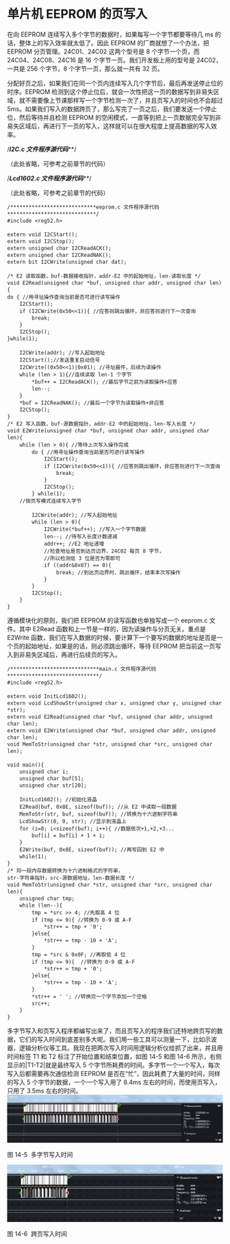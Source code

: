 # 单片机 EEPROM 的页写入

在向 EEPROM 连续写入多个字节的数据时，如果每写一个字节都要等待几 ms 的话，整体上的写入效率就太低了。因此 EEPROM 的厂商就想了一个办法，把 EEPROM 分页管理。24C01、24C02 这两个型号是 8 个字节一个页，而 24C04、24C08、24C16 是 16 个字节一页。我们开发板上用的型号是 24C02，一共是 256 个字节，8 个字节一页，那么就一共有 32 页。

分配好页之后，如果我们在同一个页内连续写入几个字节后，最后再发送停止位的时序。EEPROM 检测到这个停止位后，就会一次性把这一页的数据写到非易失区域，就不需要像上节课那样写一个字节检测一次了，并且页写入的时间也不会超过 5ms。如果我们写入的数据跨页了，那么写完了一页之后，我们要发送一个停止位，然后等待并且检测 EEPROM 的空闲模式，一直等到把上一页数据完全写到非易失区域后，再进行下一页的写入，这样就可以在很大程度上提高数据的写入效率。

/*****************************I2C.c 文件程序源代码*******************************/

（此处省略，可参考之前章节的代码）

/***************************Lcd1602.c 文件程序源代码*****************************/

（此处省略，可参考之前章节的代码）

```
/****************************eeprom.c 文件程序源代码*****************************/
#include <reg52.h>

extern void I2CStart();
extern void I2CStop();
extern unsigned char I2CReadACK();
extern unsigned char I2CReadNAK();
extern bit I2CWrite(unsigned char dat);

/* E2 读取函数，buf-数据接收指针，addr-E2 中的起始地址，len-读取长度 */
void E2Read(unsigned char *buf, unsigned char addr, unsigned char len){
do { //用寻址操作查询当前是否可进行读写操作
    I2CStart();
    if (I2CWrite(0x50<<1)){ //应答则跳出循环，非应答则进行下一次查询
        break;
    }
    I2CStop();
}while(1);

    I2CWrite(addr); //写入起始地址
    I2CStart();//发送重复启动信号
    I2CWrite((0x50<<1)|0x01); //寻址器件，后续为读操作
    while (len > 1){//连续读取 len-1 个字节
        *buf++ = I2CReadACK(); //最后字节之前为读取操作+应答
        len--;
    }
    *buf = I2CReadNAK(); //最后一个字节为读取操作+非应答
    I2CStop();
}
/* E2 写入函数，buf-源数据指针，addr-E2 中的起始地址，len-写入长度 */
void E2Write(unsigned char *buf, unsigned char addr, unsigned char len){
    while (len > 0){ //等待上次写入操作完成
        do { //用寻址操作查询当前是否可进行读写操作
            I2CStart();
            if (I2CWrite(0x50<<1)){ //应答则跳出循环，非应答则进行下一次查询
                break;
            }
            I2CStop();
        } while(1);
    //按页写模式连续写入字节

        I2CWrite(addr); //写入起始地址
        while (len > 0){
            I2CWrite(*buf++); //写入一个字节数据
            len--; //待写入长度计数递减
            addr++; //E2 地址递增
            //检查地址是否到达页边界，24C02 每页 8 字节，
            //所以检测低 3 位是否为零即可
            if ((addr&0x07) == 0){
                break; //到达页边界时，跳出循环，结束本次写操作
            }
        }
        I2CStop();
    }
}
```

遵循模块化的原则，我们把 EEPROM 的读写函数也单独写成一个 eeprom.c 文件。其中 E2Read 函数和上一节是一样的，因为读操作与分页无关。重点是 E2Write 函数，我们在写入数据的时候，要计算下一个要写的数据的地址是否是一个页的起始地址，如果是的话，则必须跳出循环，等待 EEPROM 把当前这一页写入到非易失区域后，再进行后续页的写入。

```
/*****************************main.c 文件程序源代码******************************/
#include <reg52.h>

extern void InitLcd1602();
extern void LcdShowStr(unsigned char x, unsigned char y, unsigned char *str);
extern void E2Read(unsigned char *buf, unsigned char addr, unsigned char len);
extern void E2Write(unsigned char *buf, unsigned char addr, unsigned char len);
void MemToStr(unsigned char *str, unsigned char *src, unsigned char len);

void main(){
    unsigned char i;
    unsigned char buf[5];
    unsigned char str[20];

    InitLcd1602(); //初始化液晶
    E2Read(buf, 0x8E, sizeof(buf)); //从 E2 中读取一段数据
    MemToStr(str, buf, sizeof(buf)); //转换为十六进制字符串
    LcdShowStr(0, 0, str); //显示到液晶上
    for (i=0; i<sizeof(buf); i++){ //数据依次+1,+2,+3...
        buf[i] = buf[i] + 1 + i;
    }
    E2Write(buf, 0x8E, sizeof(buf)); //再写回到 E2 中
    while(1);
}
/* 将一段内存数据转换为十六进制格式的字符串，
str-字符串指针，src-源数据地址，len-数据长度 */
void MemToStr(unsigned char *str, unsigned char *src, unsigned char len){
    unsigned char tmp;
    while (len--){
        tmp = *src >> 4; //先取高 4 位
        if (tmp <= 9){ //转换为 0-9 或 A-F
            *str++ = tmp + '0';
        }else{
            *str++ = tmp - 10 + 'A';
        }
        tmp = *src & 0x0F; //再取低 4 位
        if (tmp <= 9){  //转换为 0-9 或 A-F
            *str++ = tmp + '0';
        }else{
            *str++ = tmp - 10 + 'A';
        }
        *str++ = ' '; //转换完一个字节添加一个空格
        src++;
    }
}
```

多字节写入和页写入程序都编写出来了，而且页写入的程序我们还特地跨页写的数据，它们的写入时间到底差别多大呢。我们用一些工具可以测量一下，比如示波器，逻辑分析仪等工具。我现在把两次写入时间用逻辑分析仪给抓了出来，并且用时间标签 T1 和 T2 标注了开始位置和结束位置，如图 14-5 和图 14-6 所示，右侧显示的|T1-T2|就是最终写入 5 个字节所耗费的时间。多字节一个一个写入，每次写入后都需要再次通信检测 EEPROM 是否在“忙”，因此耗费了大量的时间，同样的写入 5 个字节的数据，一个一个写入用了 8.4ms 左右的时间，而使用页写入，只用了 3.5ms 左右的时间。![图 14-5  多字节写入时间](img/64e7104db51a5325746447047f039459.jpg)

图 14-5  多字节写入时间

![图 14-6  跨页写入时间](img/f5b838654c2e6330e184ab25b91c58c6.jpg)

图 14-6  跨页写入时间